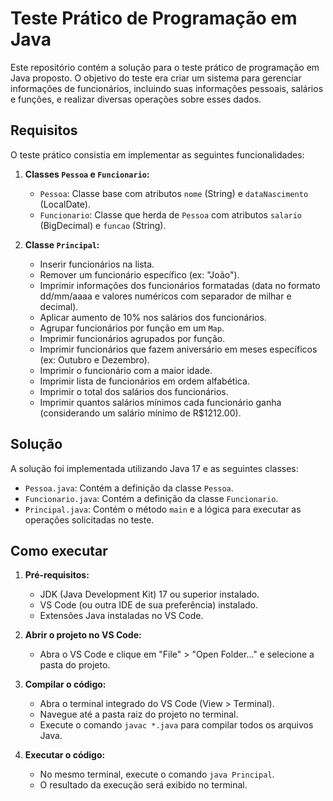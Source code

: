 # Teste Prático de Programação em Java

Este repositório contém a solução para o teste prático de programação em Java proposto. O objetivo do teste era criar um sistema para gerenciar informações de funcionários, incluindo suas informações pessoais, salários e funções, e realizar diversas operações sobre esses dados.

## Requisitos

O teste prático consistia em implementar as seguintes funcionalidades:

1.  **Classes `Pessoa` e `Funcionario`:**
    *   `Pessoa`: Classe base com atributos `nome` (String) e `dataNascimento` (LocalDate).
    *   `Funcionario`: Classe que herda de `Pessoa` com atributos `salario` (BigDecimal) e `funcao` (String).

2.  **Classe `Principal`:**
    *   Inserir funcionários na lista.
    *   Remover um funcionário específico (ex: "João").
    *   Imprimir informações dos funcionários formatadas (data no formato dd/mm/aaaa e valores numéricos com separador de milhar e decimal).
    *   Aplicar aumento de 10% nos salários dos funcionários.
    *   Agrupar funcionários por função em um `Map`.
    *   Imprimir funcionários agrupados por função.
    *   Imprimir funcionários que fazem aniversário em meses específicos (ex: Outubro e Dezembro).
    *   Imprimir o funcionário com a maior idade.
    *   Imprimir lista de funcionários em ordem alfabética.
    *   Imprimir o total dos salários dos funcionários.
    *   Imprimir quantos salários mínimos cada funcionário ganha (considerando um salário mínimo de R$1212.00).

## Solução

A solução foi implementada utilizando Java 17 e as seguintes classes:

*   `Pessoa.java`: Contém a definição da classe `Pessoa`.
*   `Funcionario.java`: Contém a definição da classe `Funcionario`.
*   `Principal.java`: Contém o método `main` e a lógica para executar as operações solicitadas no teste.

## Como executar

1.  **Pré-requisitos:**
    *   JDK (Java Development Kit) 17 ou superior instalado.
    *   VS Code (ou outra IDE de sua preferência) instalado.
    *   Extensões Java instaladas no VS Code.

2.  **Abrir o projeto no VS Code:**

    *   Abra o VS Code e clique em "File" > "Open Folder..." e selecione a pasta do projeto.

3.  **Compilar o código:**

    *   Abra o terminal integrado do VS Code (View > Terminal).
    *   Navegue até a pasta raiz do projeto no terminal.
    *   Execute o comando `javac *.java` para compilar todos os arquivos Java.

4.  **Executar o código:**

    *   No mesmo terminal, execute o comando `java Principal`.
    *   O resultado da execução será exibido no terminal.
